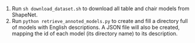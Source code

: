 1. Run `sh download_dataset.sh` to download all table and chair models from ShapeNet.
2. Run `python retrieve_annoted_models.py` to create and fill a directory full of models with English descriptions. A JSON file will also be created, mapping the id of each model (its directory name) to its description.
